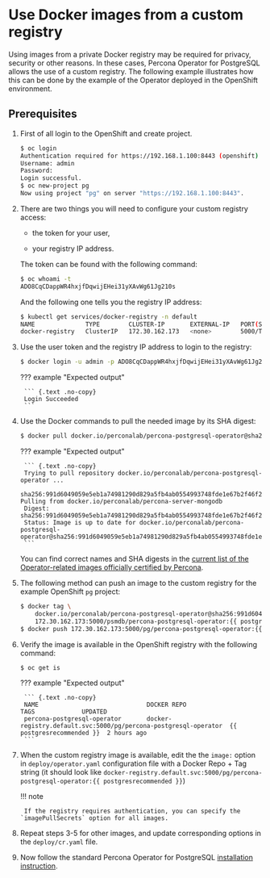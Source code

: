# Use Docker images from a custom registry

Using images from a private Docker registry may be required for privacy, security
or other reasons. In these cases, Percona Operator for PostgreSQL allows the use
of a custom registry. The following example illustrates how this can be done by
the example of the Operator deployed in the OpenShift environment.

## Prerequisites 

1. First of all login to the OpenShift and create project.

    ``` {.bash data-prompt="$" }
    $ oc login
    Authentication required for https://192.168.1.100:8443 (openshift)
    Username: admin
    Password:
    Login successful.
    $ oc new-project pg
    Now using project "pg" on server "https://192.168.1.100:8443".
    ```

2. There are two things you will need to configure your custom registry access:

    * the token for your user,

    * your registry IP address.

     The token can be found with the following command:

    ``` {.bash data-prompt="$" }
    $ oc whoami -t
    ADO8CqCDappWR4hxjfDqwijEHei31yXAvWg61Jg210s
    ```

    And the following one tells you the registry IP address:

    ``` {.bash data-prompt="$" }
    $ kubectl get services/docker-registry -n default
    NAME              TYPE        CLUSTER-IP       EXTERNAL-IP   PORT(S)    AGE
    docker-registry   ClusterIP   172.30.162.173   <none>        5000/TCP   1d
    ```

3. Use the user token and the registry IP address to login to the registry:

    ``` {.bash data-prompt="$" }
    $ docker login -u admin -p ADO8CqCDappWR4hxjfDqwijEHei31yXAvWg61Jg210s 172.30.162.173:5000
    ```

    ??? example "Expected output"

        ``` {.text .no-copy}
        Login Succeeded
        ```

4. Use the Docker commands to pull the needed image by its SHA digest:

    ``` {.bash data-prompt="$" }
    $ docker pull docker.io/perconalab/percona-postgresql-operator@sha256:991d6049059e5eb1a74981290d829a5fb4ab0554993748fde1e67b2f46f26bf0
    ```

    ??? example "Expected output"

        ``` {.text .no-copy}
        Trying to pull repository docker.io/perconalab/percona-postgresql-operator ...
        sha256:991d6049059e5eb1a74981290d829a5fb4ab0554993748fde1e67b2f46f26bf0: Pulling from docker.io/perconalab/percona-server-mongodb
        Digest: sha256:991d6049059e5eb1a74981290d829a5fb4ab0554993748fde1e67b2f46f26bf0
        Status: Image is up to date for docker.io/perconalab/percona-postgresql-operator@sha256:991d6049059e5eb1a74981290d829a5fb4ab0554993748fde1e67b2f46f26bf0
        ```

    You can find correct names and SHA digests in the
    [current list of the Operator-related images officially certified by Percona](images.md#custom-registry-images).

5. The following method can push an image to the custom registry for the example
    OpenShift `pg` project:

    ``` {.bash data-prompt="$" }
    $ docker tag \
        docker.io/perconalab/percona-postgresql-operator@sha256:991d6049059e5eb1a74981290d829a5fb4ab0554993748fde1e67b2f46f26bf0 \
        172.30.162.173:5000/psmdb/percona-postgresql-operator:{{ postgresrecommended }}
    $ docker push 172.30.162.173:5000/pg/percona-postgresql-operator:{{ postgresrecommended }}
    ```

6. Verify the image is available in the OpenShift registry with the following command:

    ``` {.bash data-prompt="$" }
    $ oc get is
    ```

    ??? example "Expected output"

        ``` {.text .no-copy}
        NAME                              DOCKER REPO                                                             TAGS             UPDATED
        percona-postgresql-operator       docker-registry.default.svc:5000/pg/percona-postgresql-operator  {{ postgresrecommended }}  2 hours ago
        ```

7. When the custom registry image is available, edit the the `image:` option in
    `deploy/operator.yaml` configuration file with a Docker Repo + Tag string
    (it should look like `docker-registry.default.svc:5000/pg/percona-postgresql-operator:{{ postgresrecommended }}`)

    !!! note

        If the registry requires authentication, you can specify the `imagePullSecrets` option for all images.

8. Repeat steps 3-5 for other images, and update corresponding options in the
    `deploy/cr.yaml` file.

9. Now follow the standard Percona Operator for PostgreSQL [installation instruction](./openshift.md).
